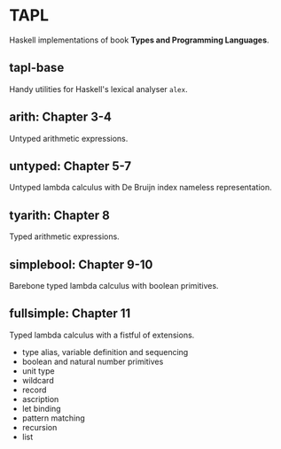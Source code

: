# TAPL

Haskell implementations of book **Types and Programming Languages**.

## tapl-base

Handy utilities for Haskell's lexical analyser `alex`.

## arith: Chapter 3-4

Untyped arithmetic expressions.

## untyped: Chapter 5-7

Untyped lambda calculus with De Bruijn index nameless representation.

## tyarith: Chapter 8

Typed arithmetic expressions.

## simplebool: Chapter 9-10

Barebone typed lambda calculus with boolean primitives.

## fullsimple: Chapter 11

Typed lambda calculus with a fistful of extensions.

* type alias, variable definition and sequencing
* boolean and natural number primitives
* unit type
* wildcard
* record
* ascription
* let binding
* pattern matching
* recursion
* list
